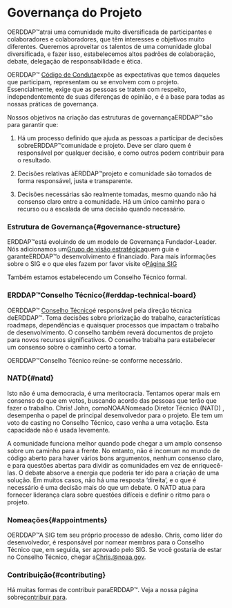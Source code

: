 # Governança do Projeto

OERDDAP™atrai uma comunidade muito diversificada de participantes e colaboradores e colaboradores, que têm interesses e objetivos muito diferentes. Queremos aproveitar os talentos de uma comunidade global diversificada, e fazer isso, estabelecemos altos padrões de colaboração, debate, delegação de responsabilidade e ética.

OERDDAP™ [Código de Conduta](https://github.com/ERDDAP/erddap/blob/main/CODE_OF_CONDUCT.md)expõe as expectativas que temos daqueles que participam, representam ou se envolvem com o projeto. Essencialmente, exige que as pessoas se tratem com respeito, independentemente de suas diferenças de opinião, e é a base para todas as nossas práticas de governança.

Nossos objetivos na criação das estruturas de governançaERDDAP™são para garantir que:

1. Há um processo definido que ajuda as pessoas a participar de decisões sobreERDDAP™comunidade e projeto. Deve ser claro quem é responsável por qualquer decisão, e como outros podem contribuir para o resultado.

2. Decisões relativas àERDDAP™projeto e comunidade são tomados de forma responsável, justa e transparente.

3. Decisões necessárias são realmente tomadas, mesmo quando não há consenso claro entre a comunidade. Há um único caminho para o recurso ou a escalada de uma decisão quando necessário.


### Estrutura de Governança{#governance-structure} 

ERDDAP™está evoluindo de um modelo de Governança Fundador-Leader. Nós adicionamos um[Grupo de visão estratégica](/StrategicInsightGroup)quem guia e garanteERDDAP™o desenvolvimento é financiado. Para mais informações sobre o SIG e o que eles fazem por favor visite o[Página SIG](/StrategicInsightGroup)

Também estamos estabelecendo um Conselho Técnico formal.


### ERDDAP™Conselho Técnico{#erddap-technical-board} 

OERDDAP™ [Conselho Técnico](/technical-board)é responsável pela direção técnica deERDDAP™. Toma decisões sobre priorização do trabalho, características roadmaps, dependências e quaisquer processos que impactam o trabalho de desenvolvimento. O conselho também reverá documentos de projeto para novos recursos significativos. O conselho trabalha para estabelecer um consenso sobre o caminho certo a tomar.

OERDDAP™Conselho Técnico reúne-se conforme necessário.


### NATD{#natd} 

Isto não é uma democracia, é uma meritocracia. Tentamos operar mais em consenso do que em votos, buscando acordo das pessoas que terão que fazer o trabalho. Chris&#33; John, comoNOAANomeado Diretor Técnico (NATD) , desempenha o papel de principal desenvolvedor para o projeto. Ele tem um voto de casting no Conselho Técnico, caso venha a uma votação. Esta capacidade não é usada levemente.

A comunidade funciona melhor quando pode chegar a um amplo consenso sobre um caminho para a frente. No entanto, não é incomum no mundo de código aberto para haver vários bons argumentos, nenhum consenso claro, e para questões abertas para dividir as comunidades em vez de enriquecê-las. O debate absorve a energia que poderia ter ido para a criação de uma solução. Em muitos casos, não há uma resposta ‘direita’, e o que é necessário é uma decisão mais do que um debate. O NATD atua para fornecer liderança clara sobre questões difíceis e definir o ritmo para o projeto.


### Nomeações{#appointments} 

OERDDAP™A SIG tem seu próprio processo de adesão. Chris, como líder do desenvolvedor, é responsável por nomear membros para o Conselho Técnico que, em seguida, ser aprovado pelo SIG. Se você gostaria de estar no Conselho Técnico, chegar a[Chris.@noaa.gov](mailto:chris.john@noaa.gov).


### Contribuição{#contributing} 

Há muitas formas de contribuir paraERDDAP™. Veja a nossa página sobre[contribuir para](/docs/contributing).
